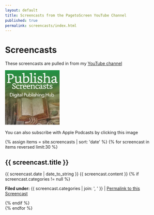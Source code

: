 ```yaml
---
layout: default
title: Screencasts from the PagetoScreen YouTube Channel
published: true
permalink: screencasts/index.html
---
```


<h1>Screencasts</h1>

<p>These screencasts are pulled in from my <a href="https://www.youtube.com/channel/UCk1bhTLPDzbqm-tEMBYId1w">YouTube channel</a></p>

<a href="https://itunes.apple.com/gb/podcast/publisha-digital-publishing-hub/id1355521737?mt=2" title="subscribe at Apple"><img style="width:180px;" src="/images/publishapodcasts.jpg"></a>
<p>You can also subscribe with Apple Podcasts by clicking this image</p>
<div class="posts">
{% assign items = site.screencasts | sort: 'date' %}
  {% for screencast in items reversed limit:30 %}
  <div class="post">
  <a class="video fancybox.iframe" title="{{ screencast.title }}" href="https://www.youtube.com/embed/{{ screencast.YouTube }}?autoplay=1;rel=0&amp;showinfo=0"><i title="Show this screencast" class="fa fa-youtube-play fa-3x" aria-hidden="true"></i></a>
  <h2>{{ screencast.title }}</h2>
  <span class="post-date">{{ screencast.date | date_to_string }}</span>
  {{ screencast.content }}
  {% if screencast.categories != null %}
  <p><b>Filed under:</b> {{ screencast.categories | join: ', ' }} | <a href="{{ site.baseurl }}{{ screencast.url }}">Permalink to this Screencast</a></p>
  {% endif %}
  </div>
  {% endfor %}
</div>
